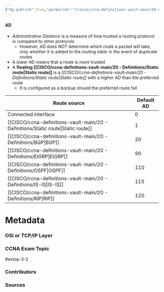 ```yaml
---
{"dg-publish":true,"permalink":"/cisco/ccna-definitions-vault-main/20-definitions/ad/","tags":["defs_ccna"]}
---
```


#### AD
- *Administrative Distance* is a measure of how trusted a routing protocol is compared to other protocols
	- However, *AD* does *NOT* determine which route a packet will take, only *whether* it is added to the *routing table* in the event of *duplicate routes*
- A *lower* AD means that a route is *more* trusted
- A **floating [[CISCO/ccna-definitions-vault-main/20 - Definitions/Static route\|Static route]]** is a *[[CISCO/ccna-definitions-vault-main/20 - Definitions/Static route\|Static route]]* with a *higher AD* than the preferred route
	- It is configured as a *backup* should the preferred route fail


| Route source        | Default AD |
| ------------------- | ---------- |
| Connected interface | 0          |
| [[CISCO/ccna-definitions-vault-main/20 - Definitions/Static route\|Static route]]    | 1          |
| [[CISCO/ccna-definitions-vault-main/20 - Definitions/BGP\|BGP]]             | 20         |
| [[CISCO/ccna-definitions-vault-main/20 - Definitions/EIGRP\|EIGRP]]           | 90         |
| [[CISCO/ccna-definitions-vault-main/20 - Definitions/OSPF\|OSPF]]            | 110        |
| [[CISCO/ccna-definitions-vault-main/20 - Definitions/IS-IS\|IS-IS]]           | 115        |
| [[CISCO/ccna-definitions-vault-main/20 - Definitions/RIP\|RIP]]             | 120        |


# Metadata
### OSI or TCP/IP Layer

### CCNA Exam Topic
#extop-3-2 
### Contributors

### Sources


